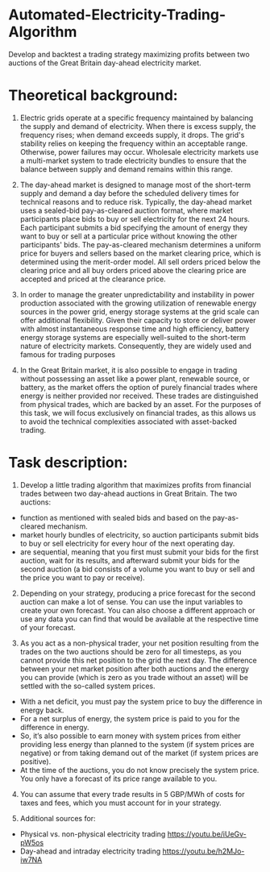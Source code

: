 # Automated-Electricity-Trading-Algorithm
Develop and backtest a trading strategy maximizing profits between two auctions of the Great Britain day-ahead electricity market.

# Theoretical background:

1) Electric grids operate at a specific frequency maintained by balancing the supply and demand of electricity. When there is excess supply, the frequency rises; when demand exceeds supply, it drops. The grid's stability relies on keeping the frequency within an acceptable range. Otherwise, power failures may occur. Wholesale electricity markets use a multi-market system to trade electricity bundles to ensure that the balance between supply and demand remains within this range.

2) The day-ahead market is designed to manage most of the short-term supply and demand a day before the scheduled delivery times for technical reasons and to reduce risk. Typically, the day-ahead market uses a sealed-bid pay-as-cleared auction format, where market participants place bids to buy or sell electricity for the next 24 hours. Each participant submits a bid specifying the amount of energy they want to buy or sell at a particular price without knowing the other participants' bids. The pay-as-cleared mechanism determines a uniform price for buyers and sellers based on the market clearing price, which is determined using the merit-order model. All sell orders priced below the clearing price and all buy orders priced above the clearing price are accepted and priced at the clearance price.

3) In order to manage the greater unpredictability and instability in power production associated with the growing utilization of renewable energy sources in the power grid, energy storage systems at the grid scale can offer additional flexibility. Given their capacity to store or deliver power with almost instantaneous response time and high efficiency, battery energy storage systems are especially well-suited to the short-term nature of electricity markets. Consequently, they are widely used and famous for trading purposes

4) In the Great Britain market, it is also possible to engage in trading without possessing an asset like a power plant, renewable source, or battery, as the market offers the option of purely financial trades where energy is neither provided nor received. These trades are distinguished from physical trades, which are backed by an asset. For the purposes of this task, we will focus exclusively on financial trades, as this allows us to avoid the technical complexities associated with asset-backed trading.

# Task description:

1) Develop a little trading algorithm that maximizes profits from financial trades between two day-ahead auctions in Great Britain. The two auctions:
  - function as mentioned with sealed bids and based on the pay-as-cleared mechanism.
  - market hourly bundles of electricity, so auction participants submit bids to buy or sell electricity for every hour of the next operating day.
  - are sequential, meaning that you first must submit your bids for the first auction, wait for its results, and afterward submit your bids for the second auction (a bid consists of a volume you want to buy or sell and
the price you want to pay or receive).

2) Depending on your strategy, producing a price forecast for the second auction can make a lot of sense. You can use the input variables to create your own forecast. You can also choose a different approach or use any data you can find that would be available at the respective time of your forecast.

3) As you act as a non-physical trader, your net position resulting from the trades on the two auctions should be zero for all timesteps, as you cannot provide this net position to the grid the next day. The difference between your net market position after both auctions and the energy you can provide (which is zero as you trade without an asset) will be settled with the so-called system prices.
  - With a net deficit, you must pay the system price to buy the difference in energy back.
  - For a net surplus of energy, the system price is paid to you for the difference in energy.
  - So, it’s also possible to earn money with system prices from either providing less energy than planned to the system (if system prices are negative) or from taking demand out of the market (if system prices are
positive).
  - At the time of the auctions, you do not know precisely the system price. You only have a forecast of its price range available to you.

4) You can assume that every trade results in 5 GBP/MWh of costs for taxes and fees, which you must account for in your strategy.

5) Additional sources for:
  - Physical vs. non-physical electricity trading https://youtu.be/iUeGv-pW5os
  - Day-ahead and intraday electricity trading	https://youtu.be/h2MJo-iw7NA
